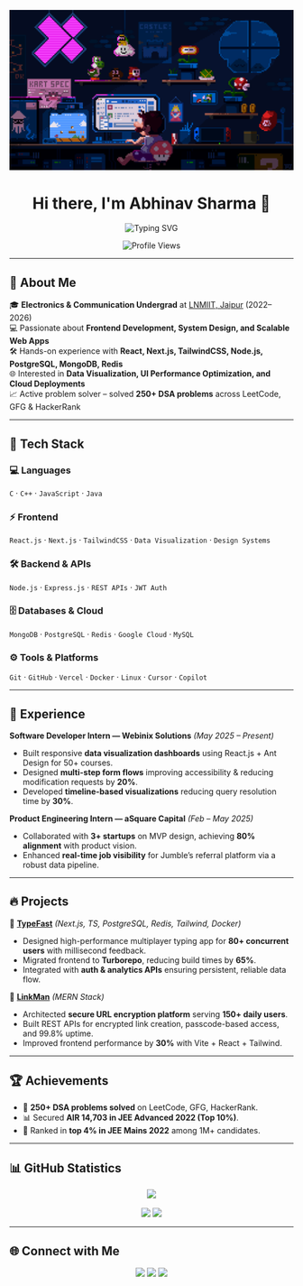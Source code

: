 <p align="center"> 
  <img src="https://github.com/FR34KY-CODER/FR34KY-CODER/blob/main/225813708-98b745f2-7d22-48cf-9150-083f1b00d6c9.gif?raw=true" alt="GIF showcase" width="auto"/> 
</p>
<h1 align="center">Hi there, I'm Abhinav Sharma 👋</h1>

<p align="center">
  <img src="https://readme-typing-svg.demolab.com?font=Fira+Code&size=22&duration=2000&pause=1000&color=0E75B6&center=true&vCenter=true&width=500&lines=Software+Developer;Frontend+%26+Fullstack+Enthusiast;Building+Scalable+Web+Apps;Always+Learning+%26+Exploring" alt="Typing SVG" />
</p>

<p align="center">
  <img src="https://komarev.com/ghpvc/?username=just-surviving&label=Profile%20views&color=0e75b6&style=flat" alt="Profile Views" />
</p>

---

## 🚀 About Me

🎓 **Electronics & Communication Undergrad** at [LNMIIT, Jaipur](https://www.lnmiit.ac.in/) (2022–2026)  
💻 Passionate about **Frontend Development, System Design, and Scalable Web Apps**  
🛠️ Hands-on experience with **React, Next.js, TailwindCSS, Node.js, PostgreSQL, MongoDB, Redis**  
🌐 Interested in **Data Visualization, UI Performance Optimization, and Cloud Deployments**  
📈 Active problem solver – solved **250+ DSA problems** across LeetCode, GFG & HackerRank  

---

## 🧰 Tech Stack

### 💻 Languages  
`C` · `C++` · `JavaScript` · `Java`  

### ⚡ Frontend  
`React.js` · `Next.js` · `TailwindCSS` · `Data Visualization` · `Design Systems`  

### 🛠 Backend & APIs  
`Node.js` · `Express.js` · `REST APIs` · `JWT Auth`  

### 🗄️ Databases & Cloud  
`MongoDB` · `PostgreSQL` · `Redis` · `Google Cloud` · `MySQL`  

### ⚙️ Tools & Platforms  
`Git` · `GitHub` · `Vercel` · `Docker` · `Linux` · `Cursor` · `Copilot`  

---

## 💼 Experience

**Software Developer Intern — Webinix Solutions** *(May 2025 – Present)*  
- Built responsive **data visualization dashboards** using React.js + Ant Design for 50+ courses.  
- Designed **multi-step form flows** improving accessibility & reducing modification requests by **20%**.  
- Developed **timeline-based visualizations** reducing query resolution time by **30%**.  

**Product Engineering Intern — aSquare Capital** *(Feb – May 2025)*  
- Collaborated with **3+ startups** on MVP design, achieving **80% alignment** with product vision.  
- Enhanced **real-time job visibility** for Jumble’s referral platform via a robust data pipeline.  

---

## 🔥 Projects

📌 **[TypeFast](https://github.com/just-surviving/TypeFast)** *(Next.js, TS, PostgreSQL, Redis, Tailwind, Docker)*  
- Designed high-performance multiplayer typing app for **80+ concurrent users** with millisecond feedback.  
- Migrated frontend to **Turborepo**, reducing build times by **65%**.  
- Integrated with **auth & analytics APIs** ensuring persistent, reliable data flow.  

📌 **[LinkMan](https://github.com/just-surviving/LinkMan)** *(MERN Stack)*  
- Architected **secure URL encryption platform** serving **150+ daily users**.  
- Built REST APIs for encrypted link creation, passcode-based access, and 99.8% uptime.  
- Improved frontend performance by **30%** with Vite + React + Tailwind.  

---

## 🏆 Achievements

- 🥇 **250+ DSA problems solved** on LeetCode, GFG, HackerRank.  
- 📊 Secured **AIR 14,703 in JEE Advanced 2022 (Top 10%)**.  
- 🏅 Ranked in **top 4% in JEE Mains 2022** among 1M+ candidates.  

---

## 📊 GitHub Statistics

<p align="center">
  <img src="https://github-readme-streak-stats.herokuapp.com/?user=just-surviving&theme=midnight-purple" />
</p>
<p align="center">
  <img src="https://github-readme-stats.vercel.app/api?username=just-surviving&theme=midnight-purple&show_icons=true&rank_icon=github">
  <img src="https://github-readme-stats.vercel.app/api/top-langs/?username=just-surviving&layout=compact&theme=midnight-purple">
</p>

---

## 🌐 Connect with Me  

<p align="center">
  <a href="mailto:abhinavsharma.career1@gmail.com"><img src="https://img.icons8.com/color/96/gmail-new.png" height="50"/></a>
  <a href="https://www.linkedin.com/in/abhinav-sharma-z21/"><img src="https://img.icons8.com/color/96/linkedin.png" height="50"/></a>
  <a href="https://github.com/just-surviving"><img src="https://img.icons8.com/ios-filled/100/ffffff/github.png" height="50"/></a>
</p>
